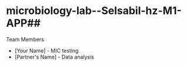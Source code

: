 # microbiology-lab--Selsabil-hz-M1-APP##   
Team Members
- [Your Name] - MIC testing
- [Partner's Name] - Data analysis
